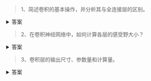 > 1、简述卷积的基本操作，并分析其与全连接层的区别。
<details>
  <summary>答案</summary>
  卷积是通过指定大小的卷积核，用指定的步距在特征图上滑动进行矩阵计算。有时候会希望卷积的输入输出大小满足特殊的要求，可能会在进行卷积之前对特征图进行Padding，就是在特征图外圈补0。卷积与全连接层的主要区别在于，全连接层是点对点的连接的，而卷积具有局部连接以及权值共享的特点。
</details>

> 2、在卷积神经网络中，如何计算各层的感受野大小？
<details>
  <summary>答案</summary>
  举个简单的例子，一个5 * 5的特征图， 用5 * 5的卷积核，步距为1对特征图进行卷积，输出的特征图为1 * 1的，所以1 * 1的输出在上一层5 * 5的特征图上的感受野面积大小就是25。
</details>

> 3、卷积层的输出尺寸、参数量和计算量。
<details>
  <summary>答案</summary>
  $S_o = \frac{S_i + 2 * p - K}{S} + 1$
</details>